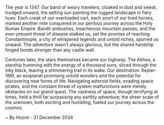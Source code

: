 
The year is 1347.  Our band of weary travelers, cloaked in dust and sweat, trudged onward, the setting sun painting the rugged landscape in fiery hues.  Each creak of our overloaded cart, each snort of our tired horses, marked another mile conquered in our perilous journey across the Holy Roman Empire.  Bandit ambushes, treacherous mountain passes, and the ever-present threat of disease stalked us, yet the promise of reaching Constantinople, a city of whispered legends and untold riches, spurred us onward.  The adventure wasn't always glorious, but the shared hardship forged bonds stronger than any castle wall.

Centuries later, the stars themselves became our highway.  The Althea, a starship humming with the energy of a thousand suns, sliced through the inky black, leaving a shimmering trail in its wake. Our destination: Kepler-186f, an exoplanet promising untold wonders and the potential for discovering new forms of life.  Navigating asteroid fields, evading space pirates, and the constant threat of system malfunctions were merely obstacles on our grand quest.  The vastness of space, though terrifying at times, held a thrill far surpassing any earthly adventure; the sheer scale of the unknown, both exciting and humbling, fueled our journey across the cosmos.

~ By Hozmi - 21 December 2024
